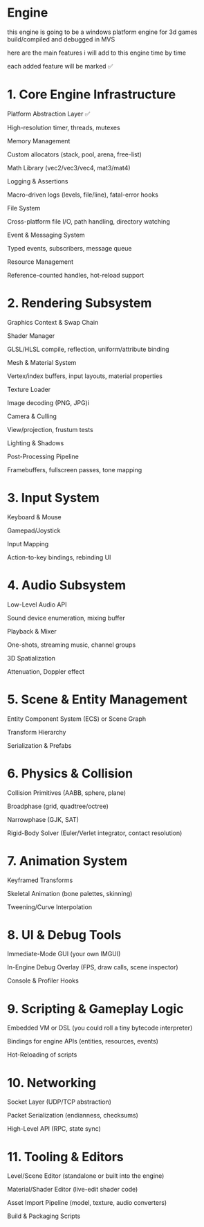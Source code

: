 # Engine

this engine is going to be a windows platform engine for 3d games build/compiled and debugged in MVS

here are the main features i will add to this engine time by time

each added feature will be marked ✅

# 1. Core Engine Infrastructure

Platform Abstraction Layer  ✅

High-resolution timer, threads, mutexes

Memory Management

Custom allocators (stack, pool, arena, free-list)

Math Library (vec2/vec3/vec4, mat3/mat4) 

Logging & Assertions

Macro-driven logs (levels, file/line), fatal-error hooks

File System

Cross-platform file I/O, path handling, directory watching

Event & Messaging System

Typed events, subscribers, message queue

Resource Management

Reference-counted handles, hot-reload support

# 2. Rendering Subsystem

Graphics Context & Swap Chain

Shader Manager

GLSL/HLSL compile, reflection, uniform/attribute binding

Mesh & Material System

Vertex/index buffers, input layouts, material properties

Texture Loader

Image decoding (PNG, JPG)i

Camera & Culling

View/projection, frustum tests

Lighting & Shadows

Post-Processing Pipeline

Framebuffers, fullscreen passes, tone mapping

# 3. Input System

Keyboard & Mouse

Gamepad/Joystick

Input Mapping

Action-to-key bindings, rebinding UI

# 4. Audio Subsystem

Low-Level Audio API

Sound device enumeration, mixing buffer

Playback & Mixer

One-shots, streaming music, channel groups

3D Spatialization

Attenuation, Doppler effect

# 5. Scene & Entity Management

Entity Component System (ECS) or Scene Graph

Transform Hierarchy

Serialization & Prefabs

# 6. Physics & Collision

Collision Primitives (AABB, sphere, plane)

Broadphase (grid, quadtree/octree)

Narrowphase (GJK, SAT)

Rigid-Body Solver (Euler/Verlet integrator, contact resolution)

# 7. Animation System

Keyframed Transforms

Skeletal Animation (bone palettes, skinning)

Tweening/Curve Interpolation

# 8. UI & Debug Tools

Immediate-Mode GUI (your own IMGUI)

In-Engine Debug Overlay (FPS, draw calls, scene inspector)

Console & Profiler Hooks

# 9. Scripting & Gameplay Logic

Embedded VM or DSL (you could roll a tiny bytecode interpreter)

Bindings for engine APIs (entities, resources, events)

Hot-Reloading of scripts

# 10. Networking 

Socket Layer (UDP/TCP abstraction)

Packet Serialization (endianness, checksums)

High-Level API (RPC, state sync)

# 11. Tooling & Editors

Level/Scene Editor (standalone or built into the engine)

Material/Shader Editor (live-edit shader code)

Asset Import Pipeline (model, texture, audio converters)

Build & Packaging Scripts




